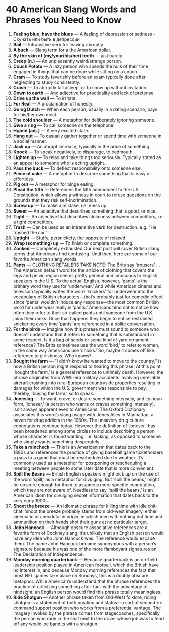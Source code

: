 # 40 American Slang Words and Phrases You Need to Know

1. **Feeling blue; have the blues** — A feeling of depression or sadness - Скучать или быть в депрессии
1. **Bail** — Intransitive verb for leaving abruptly.
1. **A buck** — Slang term for a the American dollar.
1. **By the skin of (my/your/his/her) teeth** — just barely.
1. **Creep (n.)** —  An unpleasantly weird/strange person.
1. **Couch Potato** — A lazy person who spends the bulk of their time engaged in things that can be done while sitting on a couch.
1. **Cram** — To study feverishly before an exam typically done after neglecting to study consistently.
1. **Crash** — To abruptly fall  asleep, or to show up without invitation.
1. **Down to earth** — And adjective for practicality and lack of pretense.
1. **Drive up the wall** — To irritate.
1. **For Real** — A proclamation of honesty.
1. **Going Dutch** — When each person, usually in a dating scenario, pays for his/her own meal.
1. **The cold shoulder** — A metaphor for deliberately ignoring someone.
1. **Give a ring** — To call someone on the telephone.
1. **Hyped (adj.)** — A very excited state.
1. **Hang out** — To casually gather together or spend time with someone in a social manner.
1. **Jack up** — An abrupt increase, typically in the price of something.
1. **Knock** — To speak negatively, to disparage, to badmouth.
1. **Lighten up** — To relax and take things too seriously. Typically stated as an appeal to someone who is acting uptight.
1. **Pass the buck** — To deflect responsibility onto someone else.
1. **Piece of cake** — A metaphor to describe something that is easy or effortless.
1. **Pig out** — A metaphor for binge eating.
1. **Plead the fifth** — References the fifth amendment to the U.S. Constitution, which allows a witness in court to refuse questions on the grounds that they risk self-incrimination.
1. **Screw up** — To make a mistake, i.e. mess up.
1. **Sweet** — An adjective that describes something that is good, or nice.
1. **Tight** — An adjective that describes closeness between competitors, i.e. a tight competition.
1. **Trash** — Can be used as an intransitive verb for destruction. e.g. “He trashed the car.”
1. **Uptight** — Stuffy, persnickety, the opposite of relaxed.
1. **Wrap (something) up** — To finish or complete something.
1. **Zonked** — Completely exhausted.Our next post will cover British slang terms that Americans find confusing. Until then, here are some of our favorite American slang words:
1. **Pants** — CLOTHING RETAILERS TAKE NOTE: The Brits say ‘trousers’ … The American default word for the article of clothing that covers the legs and pelvic region seems pretty general and innocuous to English speakers in the U.S. To the actual English, however, ‘pants’ is the primary word they use for ‘underwear.’ And while American cinema and television typically writes the word ‘knickers’ for underwear into the vocabulary of British characters—that’s probably just for comedic effect since ‘pants’ wouldn’t induce any response—the most common British word for underwear really is ‘pants.’ Americans tend not to notice how often they refer to their so-called pants until someone from the U.K. joins their ranks. Once that happens they begin to notice restrained snickering every time ‘pants’ are referenced in a polite conversation.
1. **For the birds** — Imagine how this phrase must sound to someone who doesn’t understand that it refers to something that is substandard in some respect. Is it a bag of seeds or some kind of yard ornament reference? The Brits sometimes use the word ‘bird,’ to refer to women, in the same way Americans use ‘chicks.’ So, maybe it comes off like reference to girlishness. Who knows?
1. **Bought the farm** — ”I didn’t know he wanted to move to the country,” is how a British person might respond to hearing this phrase. At this point ‘bought the farm,’ is a general reference to untimely death. However, the phrase originates from WWII-era military accidents involving unreliable aircraft crashing into rural European countryside properties resulting in damages for which the U.S. government was responsible to pay, thereby, ‘buying the farm,’ so to speak.
1. **Jonesing** — To want, crave, or desire something intensely, and its noun form, ‘joneser,’ (a person who wants or craves something intensely), isn’t always apparent even to Americans. The Oxford Dictionary associates this word’s slang usage with Jones Alley in Manhattan, a haven for drug addicts in the 1960s. The unsavory drug culture connotations continue today. However the definition of ‘joneser,’ has been broadened among some circles to include describing a person whose character is found wanting, i.e. lacking, as opposed to someone who simply wants something desperately.
1. **Take a raincheck** — This is an Americanism that dates back to the 1880s and references the practice of giving baseball game ticketholders a pass to a game that must be rescheduled due to weather. It’s commonly used as a metaphor for postponing or rescheduling a meeting between people to some later date that is more convenient.
1. **Spill the Beans** — British English speakers might pick up on the use of the word ‘spill,’ as a metaphor for divulging. But ‘spill the beans,’ might be obscure enough for them to assume a more specific connotation, which they are not aware of. Needless to say, ‘spill the beans,’ is an American idiom for divulging secret information that dates back to the very early 1900s.
1. **Shoot the breeze** — An idiomatic phrase for killing time with idle chit-chat, ‘shoot the breeze probably stems from old-west imagery, either cinematic or anecdotal in origin, in which men with nothing but time and ammunition on their hands shot their guns at no particular target.  
1. **John Hancock** — Although obscure associative references are a favorite form of Cockney slang, it’s unlikely that an English person would have any idea who John Hancock was. The reference would escape them. The name John Hancock became synonymous with a person’s signature because his was one of the more flamboyant signatures on The Declaration of Independence.  
1. **Monday morning quarterback** — Because quarterback is an on-field leadership position played in American football, which the British have no interest in, and because Monday morning references the fact that most NFL games take place on Sundays, this is a doubly obscure metaphor. While American’s understand that the phrase references the practice of criticizing something after-fact-with the advantage of hindsight, an English person would find this phrase totally meaningless.
1. **Ride Shotgun** — Another phrase taken from Old-West folklore, riding shotgun is a statement of both position and status—a sort of second-in-command support position who works from a preferential vantage. The imagery invoked by the phrase comes from stagecoaches, specifically the person who rode in the seat next to the driver whose job was to fend off any would-be bandits with a shotgun.
